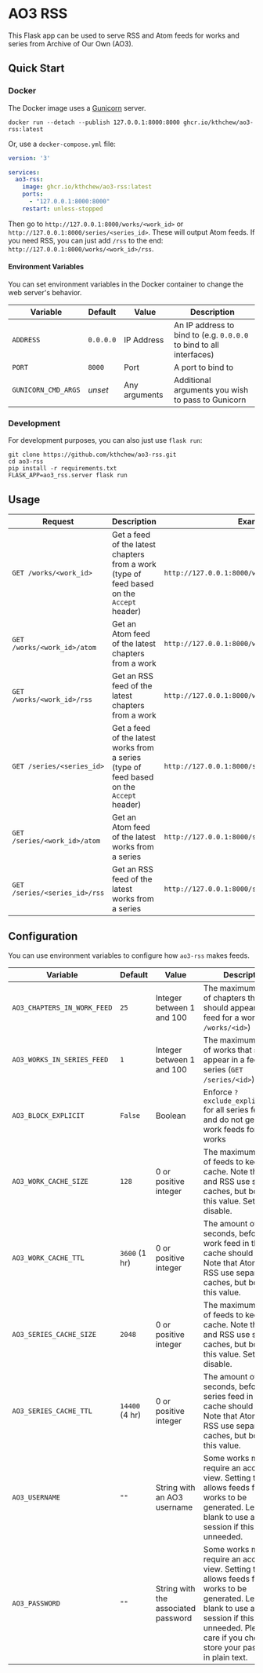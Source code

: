# AO3 RSS

This Flask app can be used to serve RSS and Atom feeds for works and series from Archive of Our Own (AO3).

## Quick Start

### Docker

The Docker image uses a [Gunicorn](https://gunicorn.org/) server.

```shell
docker run --detach --publish 127.0.0.1:8000:8000 ghcr.io/kthchew/ao3-rss:latest
```

Or, use a `docker-compose.yml` file:

```yaml
version: '3'

services:
  ao3-rss:
    image: ghcr.io/kthchew/ao3-rss:latest
    ports:
      - "127.0.0.1:8000:8000"
    restart: unless-stopped
```

Then go to `http://127.0.0.1:8000/works/<work_id>` or `http://127.0.0.1:8000/series/<series_id>`. These will output Atom feeds. If you need RSS, you can just add `/rss` to the end: `http://127.0.0.1:8000/works/<work_id>/rss`.

#### Environment Variables

You can set environment variables in the Docker container to change the web server's behavior.

| Variable            | Default   | Value         | Description                                                         |
|---------------------|-----------|---------------|---------------------------------------------------------------------|
| `ADDRESS`           | `0.0.0.0` | IP Address    | An IP address to bind to (e.g. `0.0.0.0` to bind to all interfaces) |
| `PORT`              | `8000`    | Port          | A port to bind to                                                   |
| `GUNICORN_CMD_ARGS` | *unset*   | Any arguments | Additional arguments you wish to pass to Gunicorn                   |

### Development

For development purposes, you can also just use `flask run`:

```shell
git clone https://github.com/kthchew/ao3-rss.git
cd ao3-rss
pip install -r requirements.txt
FLASK_APP=ao3_rss.server flask run
```

## Usage

| Request                       | Description                                                                               | Example                                         | Notes                                                                                      |
|-------------------------------|-------------------------------------------------------------------------------------------|-------------------------------------------------|--------------------------------------------------------------------------------------------|
| `GET /works/<work_id>`        | Get a feed of the latest chapters from a work (type of feed based on the `Accept` header) | `http://127.0.0.1:8000/works/<work_id>`         |                                                                                            |
| `GET /works/<work_id>/atom`   | Get an Atom feed of the latest chapters from a work                                       | `http://127.0.0.1:8000/works/<work_id>/atom`    |                                                                                            |
| `GET /works/<work_id>/rss`    | Get an RSS feed of the latest chapters from a work                                        | `http://127.0.0.1:8000/works/<work_id>/rss`     |                                                                                            |
| `GET /series/<series_id>`     | Get a feed of the latest works from a series (type of feed based on the `Accept` header)  | `http://127.0.0.1:8000/series/<series_id>`      | Add `?exclude_explicit=true` at the end of the URL to exclude explicit works from the feed |
| `GET /series/<work_id>/atom`  | Get an Atom feed of the latest works from a series                                        | `http://127.0.0.1:8000/series/<series_id>/atom` | Add `?exclude_explicit=true` at the end of the URL to exclude explicit works from the feed |
| `GET /series/<series_id>/rss` | Get an RSS feed of the latest works from a series                                         | `http://127.0.0.1:8000/series/<series_id>/rss`  | Add `?exclude_explicit=true` at the end of the URL to exclude explicit works from the feed |

## Configuration

You can use environment variables to configure how `ao3-rss` makes feeds.

| Variable                    | Default | Value                               | Description                                                                                                                                                                                                                        |
|-----------------------------|------|-------------------------------------|------------------------------------------------------------------------------------------------------------------------------------------------------------------------------------------------------------------------------------|
| `AO3_CHAPTERS_IN_WORK_FEED` | `25` | Integer between 1 and 100           | The maximum number of chapters that should appear in a feed for a work (`GET /works/<id>`)                                                                                                                                         |
| `AO3_WORKS_IN_SERIES_FEED`  | `1`  | Integer between 1 and 100           | The maximum number of works that should appear in a feed for a series (`GET /series/<id>`)                                                                                                                                         |
| `AO3_BLOCK_EXPLICIT`        | `False` | Boolean                             | Enforce `?exclude_explicit=true` for all series feeds, and do not generate work feeds for explicit works                                                                                                                           |
| `AO3_WORK_CACHE_SIZE`       | `128` | 0 or positive integer               | The maximum number of feeds to keep in the cache. Note that Atom and RSS use separate caches, but both use this value. Set to 0 to disable.                                                                                        |
| `AO3_WORK_CACHE_TTL`        | `3600` (1 hr) | 0 or positive integer               | The amount of time, in seconds, before a work feed in the cache should expire. Note that Atom and RSS use separate caches, but both use this value.                                                                                |
| `AO3_SERIES_CACHE_SIZE`     | `2048` | 0 or positive integer               | The maximum number of feeds to keep in the cache. Note that Atom and RSS use separate caches, but both use this value. Set to 0 to disable.                                                                                        |
| `AO3_SERIES_CACHE_TTL`      | `14400` (4 hr) | 0 or positive integer               | The amount of time, in seconds, before a series feed in the cache should expire. Note that Atom and RSS use separate caches, but both use this value.                                                                              |
| `AO3_USERNAME`              | `""` | String with an AO3 username         | Some works may require an account to view. Setting this allows feeds for these works to be generated. Leave blank to use a guest session if this is unneeded.                                                                      |
| `AO3_PASSWORD`              | `""` | String with the associated password | Some works may require an account to view. Setting this allows feeds for these works to be generated. Leave blank to use a guest session if this is unneeded. Please take care if you choose to store your password in plain text. |


